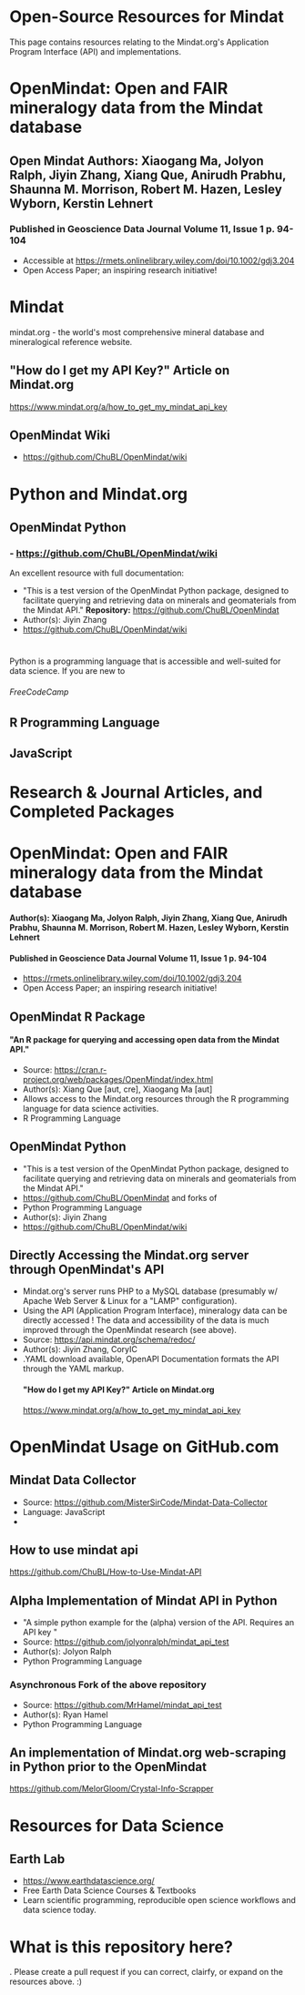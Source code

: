 # Open-Source Resources for Mindat

This page contains resources relating to the Mindat.org's Application Program Interface (API) and implementations. 






# **OpenMindat: Open and FAIR mineralogy data from the Mindat database** 
## Open Mindat Authors: Xiaogang Ma, Jolyon Ralph, Jiyin Zhang, Xiang Que, Anirudh Prabhu, Shaunna M. Morrison, Robert M. Hazen, Lesley Wyborn, Kerstin Lehnert
### Published in Geoscience Data Journal Volume 11, Issue 1 p. 94-104
- Accessible at https://rmets.onlinelibrary.wiley.com/doi/10.1002/gdj3.204 
- Open Access Paper; an inspiring research initiative!

# Mindat
mindat.org - the world's most comprehensive mineral database and mineralogical reference website. 

## "How do I get my API Key?" Article on Mindat.org
  https://www.mindat.org/a/how_to_get_my_mindat_api_key







## OpenMindat Wiki
- https://github.com/ChuBL/OpenMindat/wiki





# Python and Mindat.org

## OpenMindat Python 
### - https://github.com/ChuBL/OpenMindat/wiki



An excellent resource with full documentation: 

- "This is a test version of the OpenMindat Python package, designed to facilitate querying and retrieving data on minerals and geomaterials from the Mindat API."
**Repository:** https://github.com/ChuBL/OpenMindat 
- Author(s): Jiyin Zhang
- https://github.com/ChuBL/OpenMindat/wiki

#
Python is a programming language that is accessible and well-suited for data science. If you are new to 


###### FreeCodeCamp 






## R Programming Language

## JavaScript




# Research & Journal Articles, and Completed Packages
# **OpenMindat: Open and FAIR mineralogy data from the Mindat database** 
#### Author(s): Xiaogang Ma, Jolyon Ralph, Jiyin Zhang, Xiang Que, Anirudh Prabhu, Shaunna M. Morrison, Robert M. Hazen, Lesley Wyborn, Kerstin Lehnert
#### Published in Geoscience Data Journal Volume 11, Issue 1 p. 94-104
- https://rmets.onlinelibrary.wiley.com/doi/10.1002/gdj3.204 
- Open Access Paper; an inspiring research initiative! 

## OpenMindat R Package
#### "An R package for querying and accessing open data from the Mindat API."
- Source: https://cran.r-project.org/web/packages/OpenMindat/index.html
- Author(s): Xiang Que [aut, cre], Xiaogang Ma [aut]
- Allows access to the Mindat.org resources through the R programming language for data science activities. 
- R Programming Language

## OpenMindat Python 
- "This is a test version of the OpenMindat Python package, designed to facilitate querying and retrieving data on minerals and geomaterials from the Mindat API."
- https://github.com/ChuBL/OpenMindat and forks of
- Python Programming Language
- Author(s): Jiyin Zhang
- https://github.com/ChuBL/OpenMindat/wiki

## Directly Accessing the Mindat.org server through OpenMindat's API

- Mindat.org's server runs PHP to a MySQL database (presumably w/ Apache Web Server & Linux for a "LAMP" configuration).
- Using the API (Application Program Interface), mineralogy data can be directly accessed ! The data and accessibility of the data is much improved through the OpenMindat research (see above). 
- Source: https://api.mindat.org/schema/redoc/
- Author(s): Jiyin Zhang, CoryIC
- .YAML download available, OpenAPI Documentation formats the API through the YAML markup.
  #### "How do I get my API Key?" Article on Mindat.org
  https://www.mindat.org/a/how_to_get_my_mindat_api_key

# OpenMindat Usage on GitHub.com
## Mindat Data Collector

- Source: https://github.com/MisterSirCode/Mindat-Data-Collector
- Language: JavaScript
- 



## How to use mindat api

https://github.com/ChuBL/How-to-Use-Mindat-API


## Alpha Implementation of Mindat API in Python

- "A simple python example for the (alpha) version of the API. Requires an API key "
- Source: https://github.com/jolyonralph/mindat_api_test
- Author(s): Jolyon Ralph
- Python Programming Language

### Asynchronous Fork of the above repository

- Source: https://github.com/MrHamel/mindat_api_test
- Author(s): Ryan Hamel
- Python Programming Language

## An implementation of Mindat.org web-scraping in Python prior to the OpenMindat 

https://github.com/MelorGloom/Crystal-Info-Scrapper

# Resources for Data Science 

## Earth Lab
- https://www.earthdatascience.org/
- Free Earth Data Science Courses & Textbooks
- Learn scientific programming, reproducible open science workflows and data science today.


# What is this repository here?

. Please create a pull request if you can correct, clairfy, or expand on the resources above. :)

